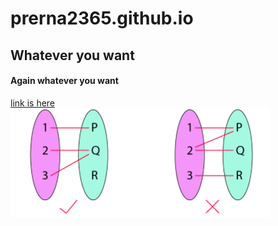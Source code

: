 # prerna2365.github.io
## Whatever you want
#### Again whatever you want
[link is here](https://www.freecodecamp.org/news/basic-html5-template-boilerplate-code-example/)<br>
<img src = "Screenshot (207).png">
